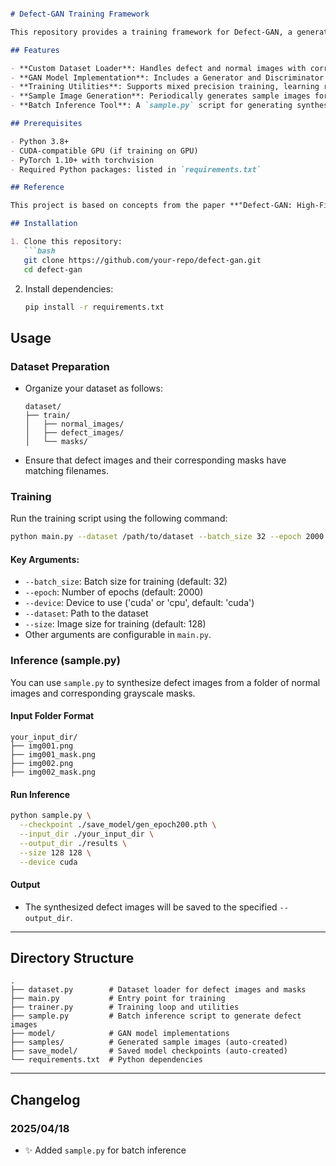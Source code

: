 ```markdown

# Defect-GAN Training Framework

This repository provides a training framework for Defect-GAN, a generative adversarial network designed for defect image generation. The framework includes dataset preparation, model training, and image generation capabilities.

## Features

- **Custom Dataset Loader**: Handles defect and normal images with corresponding masks.
- **GAN Model Implementation**: Includes a Generator and Discriminator optimized for defect image generation.
- **Training Utilities**: Supports mixed precision training, learning rate scheduling, and loss visualization.
- **Sample Image Generation**: Periodically generates sample images for qualitative evaluation.
- **Batch Inference Tool**: A `sample.py` script for generating synthesized defect images from a folder of normal images and masks.

## Prerequisites

- Python 3.8+
- CUDA-compatible GPU (if training on GPU)
- PyTorch 1.10+ with torchvision
- Required Python packages: listed in `requirements.txt`

## Reference

This project is based on concepts from the paper **"Defect-GAN: High-Fidelity Defect Synthesis for Automated Defect Inspection"**. You can access the paper [here](https://arxiv.org/pdf/2103.15158).

## Installation

1. Clone this repository:
   ```bash
   git clone https://github.com/your-repo/defect-gan.git
   cd defect-gan
   ```

2. Install dependencies:
   ```bash
   pip install -r requirements.txt
   ```

## Usage

### Dataset Preparation

- Organize your dataset as follows:
  ```
  dataset/
  ├── train/
  │   ├── normal_images/
  │   ├── defect_images/
  │   └── masks/
  ```

- Ensure that defect images and their corresponding masks have matching filenames.

### Training

Run the training script using the following command:

```bash
python main.py --dataset /path/to/dataset --batch_size 32 --epoch 2000 --size 128
```

#### Key Arguments:
- `--batch_size`: Batch size for training (default: 32)
- `--epoch`: Number of epochs (default: 2000)
- `--device`: Device to use ('cuda' or 'cpu', default: 'cuda')
- `--dataset`: Path to the dataset
- `--size`: Image size for training (default: 128)
- Other arguments are configurable in `main.py`.

### Inference (sample.py)

You can use `sample.py` to synthesize defect images from a folder of normal images and corresponding grayscale masks.

#### Input Folder Format

```
your_input_dir/
├── img001.png
├── img001_mask.png
├── img002.png
├── img002_mask.png
```

#### Run Inference

```bash
python sample.py \
  --checkpoint ./save_model/gen_epoch200.pth \
  --input_dir ./your_input_dir \
  --output_dir ./results \
  --size 128 128 \
  --device cuda
```

#### Output

- The synthesized defect images will be saved to the specified `--output_dir`.

---

## Directory Structure

```
.
├── dataset.py        # Dataset loader for defect images and masks
├── main.py           # Entry point for training
├── trainer.py        # Training loop and utilities
├── sample.py         # Batch inference script to generate defect images
├── model/            # GAN model implementations
├── samples/          # Generated sample images (auto-created)
├── save_model/       # Saved model checkpoints (auto-created)
└── requirements.txt  # Python dependencies
```

---

## Changelog

### 2025/04/18
- ✨ Added `sample.py` for batch inference
